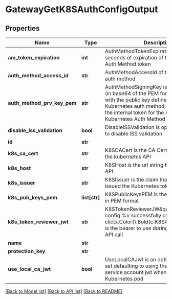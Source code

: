 # GatewayGetK8SAuthConfigOutput

## Properties
Name | Type | Description | Notes
------------ | ------------- | ------------- | -------------
**am_token_expiration** | **int** | AuthMethodTokenExpiration is time in seconds of expiration of the Akeyless Kube Auth Method token | [optional] 
**auth_method_access_id** | **str** | AuthMethodAccessId of the Kubernetes auth method | [optional] 
**auth_method_prv_key_pem** | **str** | AuthMethodSigningKey is the private key (in base64 of the PEM format) associated with the public key defined in the Kubernetes auth method, that used to sign the internal token for the Akeyless Kubernetes Auth Method | [optional] 
**disable_iss_validation** | **bool** | DisableISSValidation is optional parameter to disable ISS validation | [optional] 
**id** | **str** |  | [optional] 
**k8s_ca_cert** | **str** | K8SCACert is the CA Cert to use to call into the kubernetes API | [optional] 
**k8s_host** | **str** | K8SHost is the url string for the kubernetes API | [optional] 
**k8s_issuer** | **str** | K8SIssuer is the claim that specifies who issued the Kubernetes token | [optional] 
**k8s_pub_keys_pem** | **list[str]** | K8SPublicKeysPEM is the list of public key in PEM format | [optional] 
**k8s_token_reviewer_jwt** | **str** | K8STokenReviewerJW\&quot;K8S Auth config %v successfully created\\n\&quot;, clictx.Color().Bold(c.K8SAuthConfigName)T is the bearer to use during the TokenReview API call | [optional] 
**name** | **str** |  | [optional] 
**protection_key** | **str** |  | [optional] 
**use_local_ca_jwt** | **bool** | UseLocalCAJwt is an optional parameter to set defaulting to using the local CA cert and service account jwt when running in a Kubernetes pod | [optional] 

[[Back to Model list]](../README.md#documentation-for-models) [[Back to API list]](../README.md#documentation-for-api-endpoints) [[Back to README]](../README.md)


